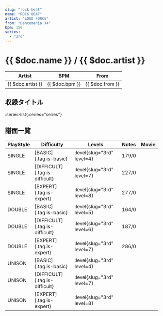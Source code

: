 ```yaml
---
slug: "rock-beat"
name: "ROCK BEAT"
artist: "LOUD FORCE"
from: "Dancemania X4"
bpm: 150
series:
  - "3rd"
---
```


# {{ $doc.name }} / {{ $doc.artist }}

|Artist|BPM|From|
|------|---|----|
|{{ $doc.artist }}|{{ $doc.bpm }}|{{ $doc.from }}|

## 収録タイトル

:series-list{:series="series"}

## 譜面一覧

|PlayStyle|Difficulty|Levels|Notes|Movie|
|---------|----------|------|-----|-----|
|SINGLE|[BASIC]{.tag.is-basic}|:level{slug="3rd" level=4}|179/0||
|SINGLE|[DIFFICULT]{.tag.is-difficult}|:level{slug="3rd" level=7}|227/0||
|SINGLE|[EXPERT]{.tag.is-expert}|:level{slug="3rd" level=8}|277/0||
|DOUBLE|[BASIC]{.tag.is-basic}|:level{slug="3rd" level=5}|164/0||
|DOUBLE|[DIFFICULT]{.tag.is-difficult}|:level{slug="3rd" level=6}|187/0||
|DOUBLE|[EXPERT]{.tag.is-expert}|:level{slug="3rd" level=7}|286/0||
|UNISON|[BASIC]{.tag.is-basic}|:level{slug="3rd" level=4}|||
|UNISON|[DIFFICULT]{.tag.is-difficult}|:level{slug="3rd" level=7}|||
|UNISON|[EXPERT]{.tag.is-expert}|:level{slug="3rd" level=8}|||
